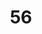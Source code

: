 ---
title: "56"
imageurl: "https://imgs1.thamizhnation.org/assets/56.webp"
dwnurl: "https://imgs1.thamizhnation.org/img/56.jpg"
tags: ['thalaivar']
---